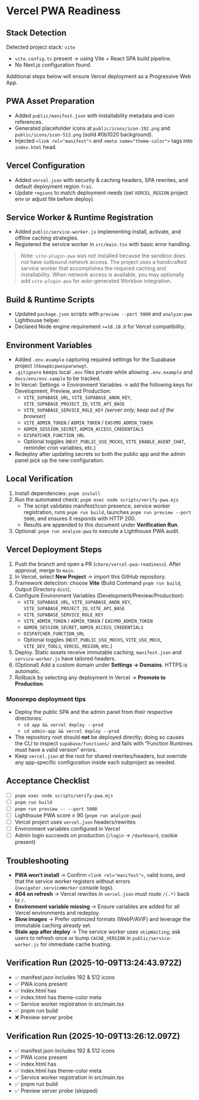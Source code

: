 # Vercel PWA Readiness

## Stack Detection

Detected project stack: `vite`

- `vite.config.ts` present → using Vite + React SPA build pipeline.
- No Next.js configuration found.

Additional steps below will ensure Vercel deployment as a Progressive Web App.

## PWA Asset Preparation

- Added `public/manifest.json` with installability metadata and icon references.
- Generated placeholder icons at `public/icons/icon-192.png` and `public/icons/icon-512.png` (solid #0b1020 background).
- Injected `<link rel="manifest">` and `<meta name="theme-color">` tags into `index.html` head.

## Vercel Configuration

- Added `vercel.json` with security & caching headers, SPA rewrites, and default deployment region `fra1`.
- Update `regions` to match deployment needs (set `VERCEL_REGION` project env or adjust file before deploy).

## Service Worker & Runtime Registration

- Added `public/service-worker.js` implementing install, activate, and offline caching strategies.
- Registered the service worker in `src/main.tsx` with basic error handling.

> Note: `vite-plugin-pwa` was not installed because the sandbox does not have outbound network access. The project uses a handcrafted service worker that accomplishes the required caching and installability. When network access is available, you may optionally add `vite-plugin-pwa` for auto-generated Workbox integration.

## Build & Runtime Scripts

- Updated `package.json` scripts with `preview --port 5000` and `analyze:pwa` Lighthouse helper.
- Declared Node engine requirement `>=18.18.0` for Vercel compatibility.

## Environment Variables

- Added `.env.example` capturing required settings for the Supabase project `lhbowpbcpwoiparwnwgt`.
- `.gitignore` keeps local `.env` files private while allowing `.env.example` and `docs/env/env.sample` to be tracked.
- In Vercel: Settings → Environment Variables → add the following keys for Development, Preview, and Production:
  - `VITE_SUPABASE_URL`, `VITE_SUPABASE_ANON_KEY`, `VITE_SUPABASE_PROJECT_ID`, `VITE_API_BASE`
  - `VITE_SUPABASE_SERVICE_ROLE_KEY` *(server only; keep out of the browser)*
  - `VITE_ADMIN_TOKEN` / `ADMIN_TOKEN` / `EASYMO_ADMIN_TOKEN`
  - `ADMIN_SESSION_SECRET`, `ADMIN_ACCESS_CREDENTIALS`
  - `DISPATCHER_FUNCTION_URL`
  - Optional toggles (`NEXT_PUBLIC_USE_MOCKS`, `VITE_ENABLE_AGENT_CHAT`, reminder cron variables, etc.)
- Redeploy after updating secrets so both the public app and the admin panel pick up the new configuration.

## Local Verification

1. Install dependencies: `pnpm install`
2. Run the automated check: `pnpm exec node scripts/verify-pwa.mjs`
   - The script validates manifest/icon presence, service worker registration, runs `pnpm run build`, launches `pnpm run preview --port 5000`, and ensures it responds with HTTP 200.
   - Results are appended to this document under **Verification Run**.
3. Optional: `pnpm run analyze:pwa` to execute a Lighthouse PWA audit.

## Vercel Deployment Steps

1. Push the branch and open a PR (`chore/vercel-pwa-readiness`). After approval, merge to `main`.
2. In Vercel, select **New Project** → import this GitHub repository.
3. Framework detection: choose **Vite** (Build Command `pnpm run build`, Output Directory `dist`).
4. Configure Environment Variables (Development/Preview/Production):
   - `VITE_SUPABASE_URL`, `VITE_SUPABASE_ANON_KEY`, `VITE_SUPABASE_PROJECT_ID`, `VITE_API_BASE`
   - `VITE_SUPABASE_SERVICE_ROLE_KEY`
   - `VITE_ADMIN_TOKEN` / `ADMIN_TOKEN` / `EASYMO_ADMIN_TOKEN`
   - `ADMIN_SESSION_SECRET`, `ADMIN_ACCESS_CREDENTIALS`
   - `DISPATCHER_FUNCTION_URL`
   - Optional toggles (`NEXT_PUBLIC_USE_MOCKS`, `VITE_USE_MOCK`, `VITE_DEV_TOOLS`, `VERCEL_REGION`, etc.)
5. Deploy. Static assets receive immutable caching; `manifest.json` and `service-worker.js` have tailored headers.
6. (Optional) Add a custom domain under **Settings → Domains**. HTTPS is automatic.
7. Rollback by selecting any deployment in Vercel → **Promote to Production**.

### Monorepo deployment tips

- Deploy the public SPA and the admin panel from their respective directories:
  - `cd app && vercel deploy --prod`
  - `cd admin-app && vercel deploy --prod`
- The repository root should **not** be deployed directly; doing so causes the
  CLI to inspect `supabase/functions/` and fails with “Function Runtimes must
  have a valid version” errors.
- Keep `vercel.json` at the root for shared rewrites/headers, but override any
  app-specific configuration inside each subproject as needed.

## Acceptance Checklist

- [ ] `pnpm exec node scripts/verify-pwa.mjs`
- [ ] `pnpm run build`
- [ ] `pnpm run preview -- --port 5000`
- [ ] Lighthouse PWA score ≥ 90 (`pnpm run analyze:pwa`)
- [ ] Vercel project uses `vercel.json` headers/rewrites
- [ ] Environment variables configured in Vercel
- [ ] Admin login succeeds on production (`/login` → `/dashboard`, cookie present)

## Troubleshooting

- **PWA won’t install** → Confirm `<link rel="manifest">`, valid icons, and that the service worker registers without errors (`navigator.serviceWorker` console logs).
- **404 on refresh** → Vercel rewrites in `vercel.json` must route `/(.*)` back to `/`.
- **Environment variable missing** → Ensure variables are added for all Vercel environments and redeploy.
- **Slow images** → Prefer optimized formats (WebP/AVIF) and leverage the immutable caching already set.
- **Stale app after deploy** → The service worker uses `skipWaiting`; ask users to refresh once or bump `CACHE_VERSION` in `public/service-worker.js` for immediate cache busting.


## Verification Run (2025-10-09T13:24:43.972Z)

- ✅ manifest.json includes 192 & 512 icons
- ✅ PWA icons present
- ✅ index.html has <link rel="manifest">
- ✅ index.html has theme-color meta
- ✅ Service worker registration in src/main.tsx
- ✅ pnpm run build
- ❌ Preview server probe


## Verification Run (2025-10-09T13:26:12.097Z)

- ✅ manifest.json includes 192 & 512 icons
- ✅ PWA icons present
- ✅ index.html has <link rel="manifest">
- ✅ index.html has theme-color meta
- ✅ Service worker registration in src/main.tsx
- ✅ pnpm run build
- ✅ Preview server probe (skipped)
